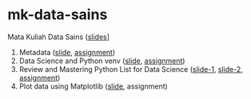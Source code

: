 # mk-data-sains
Mata Kuliah Data Sains ([slides](https://osf.io/64gwf/)]

1. Metadata ([slide](https://osf.io/42mhj), [assignment](../../issues/1))
2. Data Science and Python venv ([slide](https://osf.io/zp7tq), [assignment](../../issues/2))
3. Review and Mastering Python List for Data Science ([slide-1](https://osf.io/pxcra), [slide-2](https://osf.io/rxu7v), [assignment](../../issues/3))
4. Plot data using Matplotlib ([slide](https://osf.io/zp2y7), assignment)

